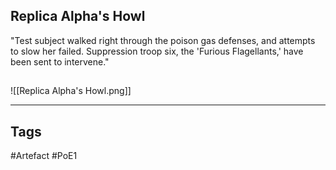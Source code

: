 ## Replica Alpha's Howl
"Test subject walked right through the poison gas defenses, and attempts to slow her
failed. Suppression troop six, the 'Furious Flagellants,' have been sent to intervene."
##
![[Replica Alpha's Howl.png]]

---
## Tags
#Artefact
#PoE1
